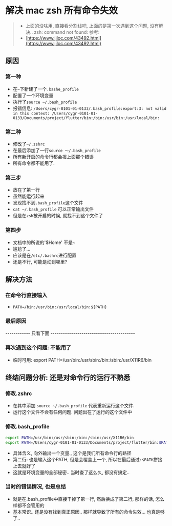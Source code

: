 # 解决 mac zsh 所有命令失效

> * 上面的没啥用, 直接看分割线吧, 上面的是第一次遇到这个问题, 没有解决..
> zsh: command not found:
> 参考:
> * [https://www.jiloc.com/43492.html](https://www.jiloc.com/43492.html)

## 原因

### 第一种

* 在`~`下新建了一个`.bashe_profile`
* 配置了一个环境变量
* 执行了`source ~/.bash_profile`
* 报错信息: `/Users/cygr-0101-01-0133/.bash_profile:export:3: not valid in this context: /Users/cygr-0101-01-0133/Documents/project/flutter/bin:/bin:/usr/bin:/usr/local/bin:`

### 第二种

* 修改了`~/.zshrc`
* 在最后添加了一行`source ～/.bash_profile`
* 所有新开启的命令行都会报上面那个错误
* 所有命令都不能用了.

### 第三步

* 放在了第一行
* 虽然能运行起来
* 发现找不到`.bash_profile`这个文件
* `cat ~/.bash_profile` 可以正常输出文件
* 但是在`zsh`被开启的时候, 就找不到这个文件了

### 第四步

* 文档中的所说的'$Home' 不是`~`
* 尴尬了...
* 应该是在`/etc/.bashrc`进行配置
* 还是不行, 可能是动到哪里?

## 解决方法

### 在命令行直接输入

* `PATH=/bin:/usr/bin:/usr/local/bin:${PATH}`

### 最后原因

------------  只看下面  -----------------------------------------

### 再次遇到这个问题: 不能用了

* 临时可用: export PATH=/usr/bin:/usr/sbin:/bin:/sbin:/usr/X11R6/bin

## 终结问题分析: 还是对命令行的运行不熟悉

### 修改.zshrc

* 在其中添加 `source ~/.bash_profile` 代表重新运行这个文件.
* 运行这个文件不会有任何问题. 问题出在了运行的这个文件中

### 修改.bash_profile

```bash
export PATH=/usr/bin:/usr/sbin:/bin:/sbin:/usr/X11R6/bin
export PATH=/Users/cygr-0101-01-0133/Documents/project/flutter/bin:$PATH
```

* 具体含义, 向外输出一个变量., 这个是我们所有命令行的路径
* 第二行: 也是输入这个PATH, 但是会覆盖上一个, 所以在最后通过`:$PATH`拼接上去就好了
* 这就是环境变量的全部秘密..  当时查了这么久, 都没有搞定..

### 当时的错误情况, 也是总结

* 就是在.bash_profile中直接干掉了第一行, 然后换成了第二行, 那样的话, 怎么样都不会管用的
* 基本常识..  还是没有找到真正原因..  那样就导致了所有的命令失效...  也真是够了..
